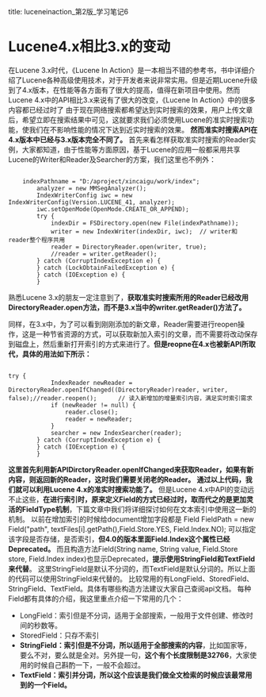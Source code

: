 title: luceneinaction_第2版_学习笔记6 

#  Lucene4.x相比3.x的变动 
在Lucene 3.x时代，《Lucene In Action》是一本相当不错的参考书，书中详细介绍了Lucene各种高级使用技术，对于开发者来说非常实用。但是近期Lucene升级到了4.x版本，在性能等各方面有了很大的提高，值得在新项目中使用。然而Lucene 4.x中的API相比3.x来说有了很大的改变，《Lucene In Action》中的很多内容都已经过时了
由于现在网络搜索都希望达到实时搜索的效果，用户上传文章后，希望立即在搜索结果中可见，这就要求我们必须使用Lucene的准实时搜索功能，使我们在不影响性能的情况下达到近实时搜索的效果。
**然而准实时搜索API在4.x版本中已经与3.x版本完全不同了。**
首先来看怎样获取准实时搜索的Reader实例，大家都知道，由于性能等方面原因，基于Lucene的应用一般都采用共享Lucene的Writer和Reader及Searcher的方案，我们这里也不例外：
```

	indexPathname = "D:/aproject/xincaigu/work/index";  
        analyzer = new MMSegAnalyzer();  
        IndexWriterConfig iwc = new IndexWriterConfig(Version.LUCENE_41, analyzer);  
        iwc.setOpenMode(OpenMode.CREATE_OR_APPEND);  
        try {  
            indexDir = FSDirectory.open(new File(indexPathname));   
            writer = new IndexWriter(indexDir, iwc);  // writer和reader整个程序共用  
            reader = DirectoryReader.open(writer, true);  
            //reader = writer.getReader();  
        } catch (CorruptIndexException e) {  
        } catch (LockObtainFailedException e) {  
        } catch (IOException e) {  
        }  

```
熟悉Lucene 3.x的朋友一定注意到了，**获取准实时搜索所用的Reader已经改用DirectoryReader.open方法，而不是3.x当中的writer.getReader()方法了。**

同样，在3.x中，为了可以看到刚刚添加的新文章，Reader需要进行reopen操作，这是一种节省资源的方式，可以获取新加入索引的文章，而不需要将改动保存到磁盘上，然后重新打开索引的方式来进行了。**但是reopne在4.x也被新API所取代，具体的用法如下所示：**
```

try {  
            IndexReader newReader = DirectoryReader.openIfChanged((DirectoryReader)reader, writer, false);//reader.reopen();      // 读入新增加的增量索引内容，满足实时索引需求  
            if (newReader != null) {  
                reader.close();  
                reader = newReader;  
            }  
            searcher = new IndexSearcher(reader);  
        } catch (CorruptIndexException e) {  
        } catch (IOException e) {  
        }  

```
**这里首先利用新APIDirctoryReader.openIfChanged来获取Reader，如果有新内容，则返回新的Reader，这时我们需要关闭老的Reader。**
**通过以上代码，我们就可以利用Lucene 4.x的准实时搜索功能了。**
但是Lucene 4.x中API的变动远不止这些，**在进行索引时，原来定义Field的方式已经过时，取而代之的是更加灵活的FieldType机制**，下篇文章中我们将详细探讨如何在文本索引中使用这一新的机制。
以前在增加索引的时候给document增加字段都是 
Field FieldPath = new Field("path", textFiles[i].getPath(),Field.Store.YES, Field.Index.NO);
可以指定该字段是否存储，是否索引，**但4.0的版本里面Field.Index这个属性已经Deprecated。** 
而且构造方法Field(String name, String value, Field.Store store, Field.Index index)也显示Deprecated，**提示使用StringField和TextField来代替**。
这里StringField是默认不分词的，而TextField是默认分词的。所以上面的代码可以使用StringField来代替的。 
比较常用的有LongField、StoredField、StringField、TextField。具体有哪些构造方法建议大家自己查阅api文档。
每种Field都有具体的介绍，我这里重点介绍一下常用的几个：
  * LongField：索引但是不分词，适用于全部搜索，一般用于文件创建、修改时间的秒数等。
  * StoredField：只存不索引
  * **StringField：索引但是不分词，所以适用于全部搜索的内容**，比如国家等，要么不对，要么就是全对。另外提一句，**这个有个长度限制是32766**，大家使用的时候自己斟酌一下，一般不会超过。
  * **TextField：索引并分词，所以这个应该是我们做全文检索的时候应该最常用到的一个Field。**

